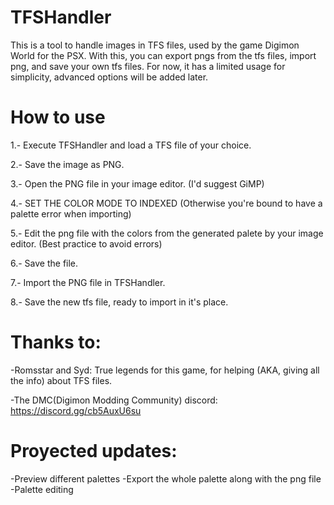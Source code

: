 # TFSHandler
This is a tool to handle images in TFS files, used by the game Digimon World for the PSX.
With this, you can export pngs from the tfs files, import png, and save your own tfs files.
For now, it has a limited usage for simplicity, advanced options will be added later.

# How to use
1.- Execute TFSHandler and load a TFS file of your choice.

2.- Save the image as PNG.

3.- Open the PNG file in your image editor. (I'd suggest GiMP)

4.- SET THE COLOR MODE TO INDEXED (Otherwise you're bound to have a palette error when importing)

5.- Edit the png file with the colors from the generated palete by your image editor. (Best practice to avoid errors)

6.- Save the file.

7.- Import the PNG file in TFSHandler.

8.- Save the new tfs file, ready to import in it's place.

# Thanks to:

-Romsstar and Syd: True legends for this game, for helping (AKA, giving all the info) about TFS files.

-The DMC(Digimon Modding Community) discord: https://discord.gg/cb5AuxU6su


# Proyected updates:
-Preview different palettes
-Export the whole palette along with the png file
-Palette editing 
